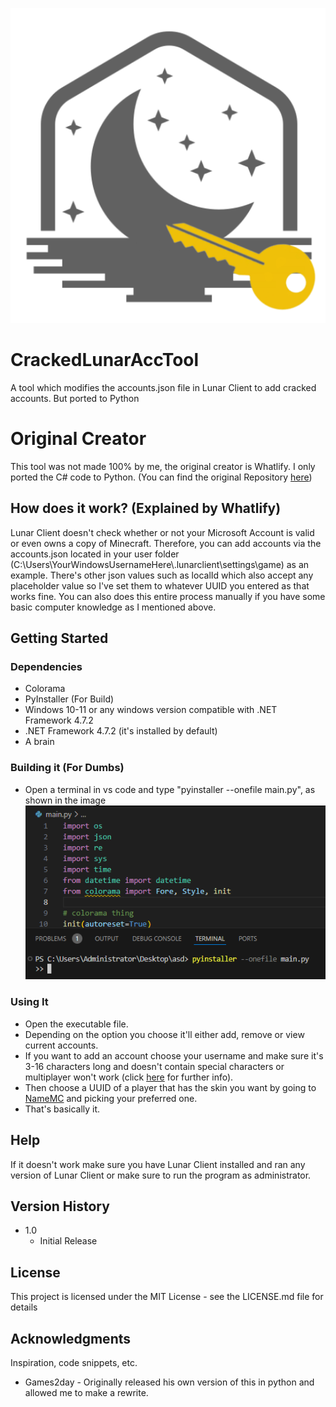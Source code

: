![Image](/media/logo.png)
# CrackedLunarAccTool
A tool which modifies the accounts.json file in Lunar Client to add cracked accounts. But ported to Python 
# Original Creator
This tool was not made 100% by me, the original creator is Whatlify. I only ported the C# code to Python. (You can find the original Repository [here](https://github.com/Whatlify/CrackedLunarAccountTool))
## How does it work? (Explained by Whatlify)

Lunar Client doesn't check whether or not your Microsoft Account is valid or even owns a copy of Minecraft. Therefore, you can add accounts via the accounts.json located in your user folder (C:\Users\YourWindowsUsernameHere\\.lunarclient\settings\game) as an example. There's other json values such as localId which also accept any placeholder value so I've set them to whatever UUID you entered as that works fine. You can also does this entire process manually if you have some basic computer knowledge as I mentioned above.

## Getting Started

### Dependencies
* Colorama
* PyInstaller (For Build)
* Windows 10-11 or any windows version compatible with .NET Framework 4.7.2
* .NET Framework 4.7.2 (it's installed by default)
* A brain

### Building it (For Dumbs)
* Open a terminal in vs code and type "pyinstaller --onefile main.py", as shown in the image
![Image](/media/how2build.png)

### Using It

* Open the executable file.
* Depending on the option you choose it'll either add, remove or view current accounts.
* If you want to add an account choose your username and make sure it's 3-16 characters long and doesn't contain special characters or multiplayer won't work (click [here](https://www.minecraftforum.net/forums/minecraft-java-edition/suggestions/3007464-minecraft-username-rules) for further info).
* Then choose a UUID of a player that has the skin you want by going to [NameMC](https://namemc.com/) and picking your preferred one.
* That's basically it.

## Help

If it doesn't work make sure you have Lunar Client installed and ran any version of Lunar Client or make sure to run the program as administrator.

## Version History

* 1.0
    * Initial Release

## License

This project is licensed under the MIT License - see the LICENSE.md file for details

## Acknowledgments

Inspiration, code snippets, etc.
* Games2day - Originally released his own version of this in python and allowed me to make a rewrite.
